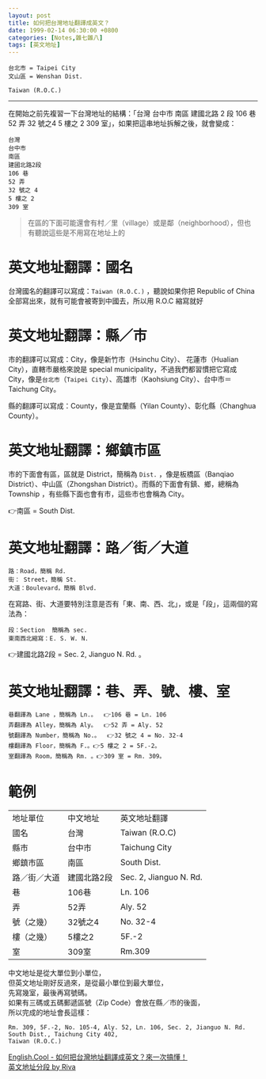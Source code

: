 ```yaml
---
layout: post
title: 如何把台灣地址翻譯成英文？
date: 1999-02-14 06:30:00 +0800
categories: [Notes,雜七雜八]
tags: [英文地址]
---
```



```
台北市 = Taipei City
文山區 = Wenshan Dist.

Taiwan (R.O.C.)
```

---

在開始之前先複習一下台灣地址的結構：「台灣 台中市 南區 建國北路 2 段 106 巷 52 弄 32 號之4 5 樓之 2  309 室」，如果把這串地址拆解之後，就會變成：

```
台灣   
台中市    
南區     
建國北路2段
106 巷  
52 弄   
32 號之 4    
5 樓之 2   
309 室   
```

> 在區的下面可能還會有村／里（village）或是鄰（neighborhood），但也有聽說這些是不用寫在地址上的


# 英文地址翻譯：國名

台灣國名的翻譯可以寫成：`Taiwan (R.O.C.)` ，聽說如果你把 Republic of China 全部寫出來，就有可能會被寄到中國去，所以用 R.O.C 縮寫就好


# 英文地址翻譯：縣／市

市的翻譯可以寫成：City，像是新竹市（Hsinchu City）、 花蓮市（Hualian City），直轄市嚴格來說是 special municipality，不過我們都習慣把它寫成 City，像是`台北市`（`Taipei City`）、高雄市（Kaohsiung City）、台中市＝Taichung City。

縣的翻譯可以寫成：County，像是宜蘭縣（Yilan County）、彰化縣（Changhua County）。


# 英文地址翻譯：鄉鎮市區

市的下面會有區，區就是 District，簡稱為 `Dist.` ，像是板橋區（Banqiao District）、中山區（Zhongshan District）。而縣的下面會有鎮、鄉，總稱為Township ，有些縣下面也會有市，這些市也會稱為 City。

👉南區 = South Dist.


# 英文地址翻譯：路／街／大道

```
路：Road，簡稱 Rd.
街： Street，簡稱 St.
大道：Boulevard，簡稱 Blvd.
```

在寫路、街、大道要特別注意是否有「東、南、西、北」，或是「段」，這兩個的寫法為：

```
段：Section  簡稱為 sec.
東南西北縮寫：E. S. W. N.
```
👉建國北路2段 = Sec. 2, Jianguo N. Rd. 。


# 英文地址翻譯：巷、弄、號、樓、室

```
巷翻譯為 Lane ，簡稱為 Ln.。  👉106 巷 = Ln. 106
弄翻譯為 Alley，簡稱為 Aly。  👉52 弄 = Aly. 52
號翻譯為 Number，簡稱為 No.。  👉32 號之 4 = No. 32-4
樓翻譯為 Floor，簡稱為 F.。👉5 樓之 2 = 5F.-2。
室翻譯為 Room，簡稱為 Rm. 。👉309 室 = Rm. 309。
```

# 範例 

||||
|:------|:--------|:--------|
| 地址單位	| 中文地址	| 英文地址翻譯 |
|國名	|台灣	| Taiwan (R.O.C)|
|縣市	|台中市 |	Taichung City |
|鄉鎮市區 |	南區 |	South Dist. |
|路／街／大道 |	建國北路2段	| Sec. 2, Jianguo N. Rd. |
|巷	| 106巷	| Ln. 106 |
|弄	| 52弄	| Aly. 52 |
|號（之幾）	| 32號之4	| No. 32-4|
|樓（之幾）	| 5樓之2	| 5F.-2 | 
|室	| 309室	| Rm.309 |


中文地址是從大單位到小單位，    
但英文地址剛好反過來，是從最小單位到最大單位，      
先寫幾室，最後再寫號碼。        
如果有三碼或五碼郵遞區號（Zip Code）會放在縣／市的後面，        
所以完成的地址會長這樣：

```
Rm. 309, 5F.-2, No. 105-4, Aly. 52, Ln. 106, Sec. 2, Jianguo N. Rd.
South Dist., Taichung City 402,
Taiwan (R.O.C.)
```

[English.Cool - 如何把台灣地址翻譯成英文？來一次搞懂！](https://english.cool/english-address/)      
[英文地址分段 by Riva](https://riivalin.github.io/posts/1999/02/english-address/)